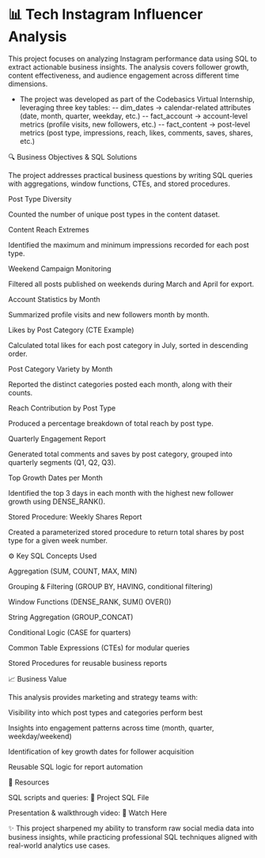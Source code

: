 # 📊 Tech Instagram Influencer Analysis

This project focuses on analyzing Instagram performance data using SQL to extract actionable business insights. The analysis covers follower growth, content effectiveness, and audience engagement across different time dimensions.

- The project was developed as part of the Codebasics Virtual Internship, leveraging three key tables:
-- dim_dates → calendar-related attributes (date, month, quarter, weekday, etc.)
-- fact_account → account-level metrics (profile visits, new followers, etc.)
-- fact_content → post-level metrics (post type, impressions, reach, likes, comments, saves, shares, etc.)

🔍 Business Objectives & SQL Solutions

The project addresses practical business questions by writing SQL queries with aggregations, window functions, CTEs, and stored procedures.

Post Type Diversity

Counted the number of unique post types in the content dataset.

Content Reach Extremes

Identified the maximum and minimum impressions recorded for each post type.

Weekend Campaign Monitoring

Filtered all posts published on weekends during March and April for export.

Account Statistics by Month

Summarized profile visits and new followers month by month.

Likes by Post Category (CTE Example)

Calculated total likes for each post category in July, sorted in descending order.

Post Category Variety by Month

Reported the distinct categories posted each month, along with their counts.

Reach Contribution by Post Type

Produced a percentage breakdown of total reach by post type.

Quarterly Engagement Report

Generated total comments and saves by post category, grouped into quarterly segments (Q1, Q2, Q3).

Top Growth Dates per Month

Identified the top 3 days in each month with the highest new follower growth using DENSE_RANK().

Stored Procedure: Weekly Shares Report

Created a parameterized stored procedure to return total shares by post type for a given week number.

⚙️ Key SQL Concepts Used

Aggregation (SUM, COUNT, MAX, MIN)

Grouping & Filtering (GROUP BY, HAVING, conditional filtering)

Window Functions (DENSE_RANK, SUM() OVER())

String Aggregation (GROUP_CONCAT)

Conditional Logic (CASE for quarters)

Common Table Expressions (CTEs) for modular queries

Stored Procedures for reusable business reports

📈 Business Value

This analysis provides marketing and strategy teams with:

Visibility into which post types and categories perform best

Insights into engagement patterns across time (month, quarter, weekday/weekend)

Identification of key growth dates for follower acquisition

Reusable SQL logic for report automation

🔗 Resources

SQL scripts and queries: 📂 Project SQL File

Presentation & walkthrough video: 🎥 Watch Here

✨ This project sharpened my ability to transform raw social media data into business insights, while practicing professional SQL techniques aligned with real-world analytics use cases.
